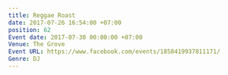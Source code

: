 ```yaml
---
title: Reggae Roast
date: 2017-07-26 16:54:00 +07:00
position: 62
Event date: 2017-07-30 00:00:00 +07:00
Venue: The Grove
Event URL: https://www.facebook.com/events/1858419937811171/
Genre: DJ
---
```


